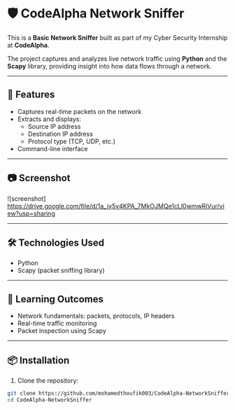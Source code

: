 # 🛡️ CodeAlpha Network Sniffer

This is a **Basic Network Sniffer** built as part of my Cyber Security Internship at **CodeAlpha**.

The project captures and analyzes live network traffic using **Python** and the **Scapy** library, providing insight into how data flows through a network.

---

## 🚀 Features

- Captures real-time packets on the network
- Extracts and displays:
  - Source IP address
  - Destination IP address
  - Protocol type (TCP, UDP, etc.)
- Command-line interface

---

## 📷 Screenshot

![screenshot]
https://drive.google.com/file/d/1a_jy5v4KPA_7MkOJMQe1cLl0wmwRiVur/view?usp=sharing

---

## 🛠️ Technologies Used

- Python
- Scapy (packet sniffing library)

---

## 🧠 Learning Outcomes

- Network fundamentals: packets, protocols, IP headers
- Real-time traffic monitoring
- Packet inspection using Scapy

---

## 📦 Installation

1. Clone the repository:

```bash
git clone https://github.com/mohamedthoufik003/CodeAlpha-NetworkSniffer.git
cd CodeAlpha-NetworkSniffer
